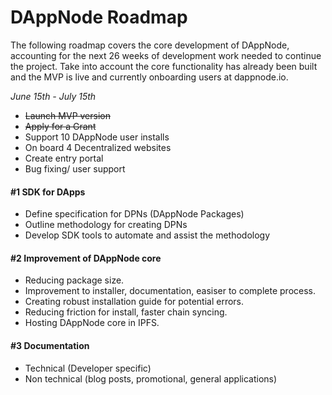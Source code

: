 # DAppNode Roadmap 


The following roadmap covers the core development of DAppNode, accounting for the next 26 weeks of development work needed to continue the project. Take into account the core functionality has already been built and the MVP is live and currently onboarding users at dappnode.io.  


_June 15th - July 15th_
* ~~Launch MVP version~~ 
* ~~Apply for a Grant~~
* Support 10 DAppNode user installs
* On board 4 Decentralized websites
* Create entry portal
* Bug fixing/ user support 


#### #1 SDK for DApps 
- Define specification for DPNs (DAppNode Packages)
- Outline methodology for creating DPNs 
- Develop SDK tools to automate and assist the methodology 



#### #2 Improvement of DAppNode core 
- Reducing package size. 
- Improvement to installer, documentation, easiser to complete process. 
- Creating robust installation guide for potential errors. 
- Reducing friction for install, faster chain syncing. 
- Hosting DAppNode core in IPFS. 



#### #3 Documentation 
- Technical (Developer specific)
- Non technical (blog posts, promotional, general applications)





